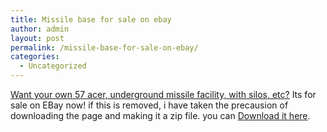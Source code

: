 ```yaml
---
title: Missile base for sale on ebay
author: admin
layout: post
permalink: /missile-base-for-sale-on-ebay/
categories:
  - Uncategorized
---
```

[Want your own 57 acer, underground missile facility, with silos, etc?][1] Its for sale on EBay now! if this is removed, i have taken the precausion of downloading the page and making it a zip file. you can [Download it here][2].

 [1]: http://cgi.ebay.com/ws/eBayISAPI.dll?ViewItem&item=2353756090&category=1607
 [2]: http://blog.lotas-smartman.net/archives/missilebase.zip